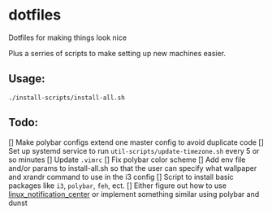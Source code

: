 # dotfiles

Dotfiles for making things look nice

Plus a serries of scripts to make setting up new machines easier.

## Usage:

```
./install-scripts/install-all.sh
```

## Todo:

[] Make polybar configs extend one master config to avoid duplicate code
[] Set up systemd service to run `util-scripts/update-timezone.sh` every 5 or so minutes
[] Update `.vimrc`
[] Fix polybar color scheme
[] Add env file and/or params to install-all.sh so that the user can specify what wallpaper and xrandr command to use in the i3 config
[] Script to install basic packages like `i3`, `polybar`, `feh`, ect.
[] Either figure out how to use [linux_notification_center](https://github.com/phuhl/linux_notification_center) or implement something similar using polybar and dunst
